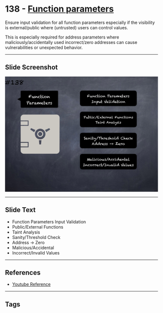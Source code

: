 # 138 - [Function parameters](Function%20parameters.md)
Ensure input validation for all function parameters especially if the visibility is external/public where (untrusted) users can control values. 

This is especially required for address parameters where maliciously/accidentally used incorrect/zero addresses can cause vulnerabilities or unexpected behavior.
___
## Slide Screenshot
![0138.png](../../images/5.Pitfalls%20and%20Best%20Practices%20201/138.png)
___
## Slide Text
- Function Parameters Input Validation
- Public/External Functions
- Taint Analysis
- Sanity/Threshold Check
- Address -> Zero
- Malicious/Accidental
- Incorrect/Invalid Values
___
## References
- [Youtube Reference](https://youtu.be/HqHo1jKUnmU?t=1549)
___
## Tags